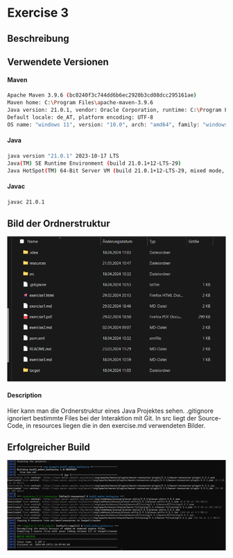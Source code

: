 # Exercise 3
## Beschreibung


## Verwendete Versionen
#### Maven
```bash
Apache Maven 3.9.6 (bc0240f3c744dd6b6ec2920b3cd08dcc295161ae)
Maven home: C:\Program Files\apache-maven-3.9.6
Java version: 21.0.1, vendor: Oracle Corporation, runtime: C:\Program Files\Java\jdk-21
Default locale: de_AT, platform encoding: UTF-8
OS name: "windows 11", version: "10.0", arch: "amd64", family: "windows"
```

#### Java
```bash
java version "21.0.1" 2023-10-17 LTS
Java(TM) SE Runtime Environment (build 21.0.1+12-LTS-29)
Java HotSpot(TM) 64-Bit Server VM (build 21.0.1+12-LTS-29, mixed mode, sharing)
```

#### Javac
```bash
javac 21.0.1
```

## Bild der Ordnerstruktur

![Ordnerstruktur](resources/images/ex3_1.png)
#### Description

Hier kann man die Ordnerstruktur eines Java Projektes sehen. .gitignore ignoriert bestimmte Files bei der Interaktion mit Git.
In src liegt der Source-Code, in resources liegen die in den exercise.md verwendeten Bilder. 


## Erfolgreicher Build
![erfolgreicher Build](resources/images/ex3_2.png)
